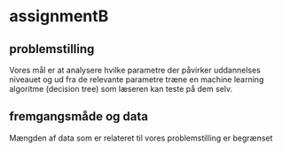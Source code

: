 # assignmentB

## problemstilling
Vores mål er at analysere hvilke parametre der påvirker uddannelses niveauet og ud fra de relevante parametre træne en machine learning algoritme (decision tree) som læseren kan teste på dem selv.
## fremgangsmåde og data
Mængden af data som er relateret til vores problemstilling er begrænset 
